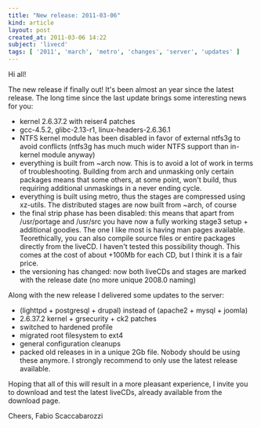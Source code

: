 ```yaml
---
title: "New release: 2011-03-06"
kind: article
layout: post
created_at: 2011-03-06 14:22
subject: 'livecd'
tags: [ '2011', 'march', 'metro', 'changes', 'server', 'updates' ]
---
```

Hi all\!

The new release if finally out\! It\'s been almost an year since the latest release\.
The long time since the last update brings some interesting news for you\:

* kernel 2\.6\.37\.2 with reiser4 patches
* gcc\-4\.5\.2, glibc\-2\.13\-r1, linux\-headers\-2\.6\.36\.1
* NTFS kernel module has been disabled in favor of external ntfs3g to avoid conflicts \(ntfs3g has much much wider NTFS support than in\-kernel module anyway\)
* everything is built from ~arch now\. This is to avoid a lot of work in terms of troubleshooting\. Building from arch and unmasking only certain packages means that some others, at some point, won\'t build, thus requiring additional unmaskings in a never ending cycle\.
* everything is built using metro, thus the stages are compressed using xz\-utils\. The distributed stages are now built from ~arch, of course
* the final strip phase has been disabled\: this means that apart from /usr/portage and /usr/src you have now a fully working stage3 setup \+  additional goodies\. The one I like most is having man pages available\. Teorethically, you can also compile source files or entire packages directly from the liveCD\. I haven\'t tested this possibility though\. This comes at the cost of about \+100Mb for each CD, but I think it is a fair price\.
* the versioning has changed\: now both liveCDs and stages are marked with the release date \(no more unique 2008\.0 naming\)



Along with the new release I delivered some updates to the server\:

* \(lighttpd \+ postgresql \+ drupal\) instead of \(apache2 \+ mysql \+ joomla\)
* 2\.6\.37\.2 kernel \+ grsecurity \+ ck2 patches
* switched to hardened profile
* migrated root filesystem to ext4
* general configuration cleanups
* packed old releases in in a unique 2Gb file\. Nobody should be using these anymore\. I strongly recommend to only use the latest release available\.

Hoping that all of this will result in a more pleasant experience, I invite you to download and test the latest liveCDs, already available from the download page\.

Cheers,
Fabio Scaccabarozzi
